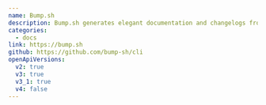 ```yaml
---
name: Bump.sh
description: Bump.sh generates elegant documentation and changelogs from your OpenAPI specifications. Git diff, for your API. Integrates with CI and Slack.
categories:
  - docs
link: https://bump.sh
github: https://github.com/bump-sh/cli
openApiVersions:
  v2: true
  v3: true
  v3_1: true
  v4: false
---
```

